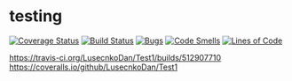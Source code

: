 # testing

[![Coverage Status](https://coveralls.io/repos/github/egorhristoforov/testing/badge.svg?branch=master)](https://coveralls.io/github/egorhristoforov/testing?branch=master)
[![Build Status](https://travis-ci.org/egorhristoforov/testing.svg?branch=master)](https://travis-ci.org/egorhristoforov/testing)
[![Bugs](https://sonarcloud.io/api/project_badges/measure?project=egorhristoforov_testing&metric=bugs)](https://sonarcloud.io/dashboard?id=egorhristoforov_testing)
[![Code Smells](https://sonarcloud.io/api/project_badges/measure?project=egorhristoforov_testing&metric=code_smells)](https://sonarcloud.io/dashboard?id=egorhristoforov_testing)
[![Lines of Code](https://sonarcloud.io/api/project_badges/measure?project=egorhristoforov_testing&metric=ncloc)](https://sonarcloud.io/dashboard?id=egorhristoforov_testing)




https://travis-ci.org/LusecnkoDan/Test1/builds/512907710
https://coveralls.io/github/LusecnkoDan/Test1
